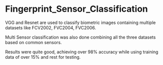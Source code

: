 # Fingerprint_Sensor_Classification

VGG and Resnet are used to classify biometric images containing multiple datasets like FCV2002, FVC2004, FVC2006.

Multi Sensor classification was also done combining all the three datasets based on common sensors.

Results were quite good, achieving over 98% accuracy while using training data of over 15% and rest for testing.
